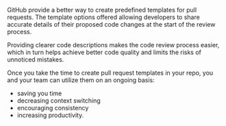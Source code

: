



GitHub provide a better way to create predefined templates for pull requests. The template options offered allowing developers to share accurate details of their proposed code changes at the start of the review process.

Providing clearer code descriptions makes the code review process easier, which in turn helps achieve better code quality and limits the risks of unnoticed mistakes.

Once you take the time to create pull request templates in your repo, you and your team can utilize them on an ongoing basis:
- saving you time
- decreasing context switching
- encouraging consistency
- increasing productivity.

